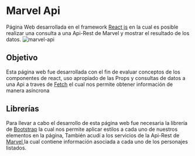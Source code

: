 
# Marvel Api

Página Web desarrollada en el framework [React js](http://https://es.reactjs.org/ "react js") en la cual es posible realizar una consulta a una Api-Rest de Marvel y mostrar el resultado de los datos.
![marvel-api](https://user-images.githubusercontent.com/33507392/111035126-f620e600-83e6-11eb-8ef6-500a43fcba99.png)


## Objetivo

Esta página web fue desarrollada con el fin de evaluar conceptos de los componentes de react, uso apropiado de las Props y consultas de datos a una Api a traves de [Fetch](http://https://developer.mozilla.org/es/docs/Web/API/Fetch_API "fetch") el cual nos permite obtener información de manera asíncrona

## Librerías

Para llevar a cabo el desarrollo de esta página web fue necesaria la librería de [Bootstrap](http://https://getbootstrap.com/ "Bootstrap") la cual nos permite aplicar estilos a cada uno de nuestros elementos en la página, También acudí a los servicios de la Api-Rest de [Marvel ](http://https://developer.marvel.com/ "Marvel ") la cual contiene información asociada a cada uno de los personajes listados.
